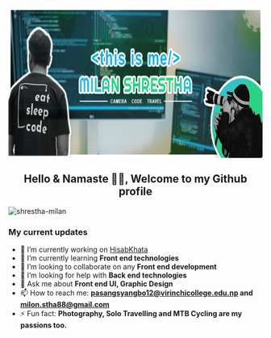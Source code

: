 <img align="center" src="/static/images/cover.png" alt="shrestha-milan" height="300" width="100%" />

<h2 align="center">Hello & Namaste 👋🙏, Welcome to my Github profile</h2>
<span><img src="https://komarev.com/ghpvc/?username=shrestha-milan" alt="shrestha-milan"></span>

<h3>My current updates</h3>

- 🔭 I’m currently working on [HisabKhata](https://github.com/shrestha-milan/Hisab-Khata)
- 🌱 I’m currently learning **Front end technologies**
- 👯 I’m looking to collaborate on any **Front end development**
- 🤔 I’m looking for help with **Back end technologies**
- 💬 Ask me about **Front end UI, Graphic Design**
- 📫 How to reach me:  **pasangsyangbo12@virinchicollege.edu.np and milon.stha88@gmail.com**
- ⚡ Fun fact: **Photography, Solo Travelling and MTB Cycling are my passions too.**

